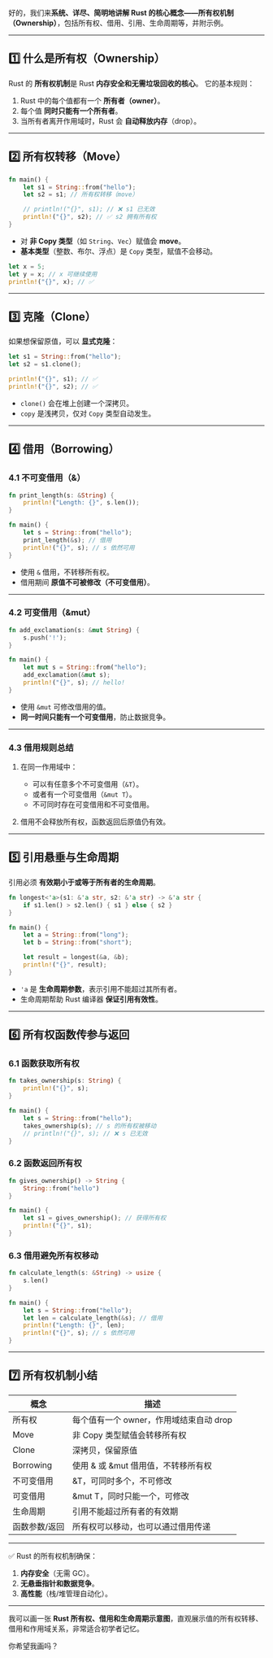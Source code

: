 好的，我们来**系统、详尽、简明地讲解 Rust 的核心概念——所有权机制（Ownership）**，包括所有权、借用、引用、生命周期等，并附示例。

---

## 1️⃣ 什么是所有权（Ownership）

Rust 的 **所有权机制**是 Rust **内存安全和无需垃圾回收的核心**。
它的基本规则：

1. Rust 中的每个值都有一个 **所有者（owner）**。
2. 每个值 **同时只能有一个所有者**。
3. 当所有者离开作用域时，Rust 会 **自动释放内存**（drop）。

---

## 2️⃣ 所有权转移（Move）

```rust
fn main() {
    let s1 = String::from("hello");
    let s2 = s1; // 所有权转移（move）

    // println!("{}", s1); // ❌ s1 已无效
    println!("{}", s2); // ✅ s2 拥有所有权
}
```

* 对 **非 Copy 类型**（如 `String`、`Vec`）赋值会 **move**。
* **基本类型**（整数、布尔、浮点）是 `Copy` 类型，赋值不会移动。

```rust
let x = 5;
let y = x; // x 可继续使用
println!("{}", x); // ✅
```

---

## 3️⃣ 克隆（Clone）

如果想保留原值，可以 **显式克隆**：

```rust
let s1 = String::from("hello");
let s2 = s1.clone();

println!("{}", s1); // ✅
println!("{}", s2); // ✅
```

* `clone()` 会在堆上创建一个深拷贝。
* `copy` 是浅拷贝，仅对 `Copy` 类型自动发生。

---

## 4️⃣ 借用（Borrowing）

### 4.1 不可变借用（&）

```rust
fn print_length(s: &String) {
    println!("Length: {}", s.len());
}

fn main() {
    let s = String::from("hello");
    print_length(&s); // 借用
    println!("{}", s); // s 依然可用
}
```

* 使用 `&` 借用，不转移所有权。
* 借用期间 **原值不可被修改（不可变借用）**。

---

### 4.2 可变借用（\&mut）

```rust
fn add_exclamation(s: &mut String) {
    s.push('!');
}

fn main() {
    let mut s = String::from("hello");
    add_exclamation(&mut s);
    println!("{}", s); // hello!
}
```

* 使用 `&mut` 可修改借用的值。
* **同一时间只能有一个可变借用**，防止数据竞争。

---

### 4.3 借用规则总结

1. 在同一作用域中：

   * 可以有任意多个不可变借用（`&T`）。
   * 或者有一个可变借用（`&mut T`）。
   * 不可同时存在可变借用和不可变借用。
2. 借用不会释放所有权，函数返回后原值仍有效。

---

## 5️⃣ 引用悬垂与生命周期

引用必须 **有效期小于或等于所有者的生命周期**。

```rust
fn longest<'a>(s1: &'a str, s2: &'a str) -> &'a str {
    if s1.len() > s2.len() { s1 } else { s2 }
}

fn main() {
    let a = String::from("long");
    let b = String::from("short");

    let result = longest(&a, &b);
    println!("{}", result);
}
```

* `'a` 是 **生命周期参数**，表示引用不能超过其所有者。
* 生命周期帮助 Rust 编译器 **保证引用有效性**。

---

## 6️⃣ 所有权函数传参与返回

### 6.1 函数获取所有权

```rust
fn takes_ownership(s: String) {
    println!("{}", s);
}

fn main() {
    let s = String::from("hello");
    takes_ownership(s); // s 的所有权被移动
    // println!("{}", s); // ❌ s 已无效
}
```

### 6.2 函数返回所有权

```rust
fn gives_ownership() -> String {
    String::from("hello")
}

fn main() {
    let s1 = gives_ownership(); // 获得所有权
    println!("{}", s1);
}
```

### 6.3 借用避免所有权移动

```rust
fn calculate_length(s: &String) -> usize {
    s.len()
}

fn main() {
    let s = String::from("hello");
    let len = calculate_length(&s); // 借用
    println!("Length: {}", len);
    println!("{}", s); // s 依然可用
}
```

---

## 7️⃣ 所有权机制小结

| 概念        | 描述                        |
| --------- | ------------------------- |
| 所有权       | 每个值有一个 owner，作用域结束自动 drop |
| Move      | 非 Copy 类型赋值会转移所有权         |
| Clone     | 深拷贝，保留原值                  |
| Borrowing | 使用 & 或 \&mut 借用值，不转移所有权   |
| 不可变借用     | \&T，可同时多个，不可修改            |
| 可变借用      | \&mut T，同时只能一个，可修改        |
| 生命周期      | 引用不能超过所有者的有效期             |
| 函数参数/返回   | 所有权可以移动，也可以通过借用传递         |

---

✅ Rust 的所有权机制确保：

1. **内存安全**（无需 GC）。
2. **无悬垂指针和数据竞争**。
3. **高性能**（栈/堆管理自动化）。

---

我可以画一张 **Rust 所有权、借用和生命周期示意图**，直观展示值的所有权转移、借用和作用域关系，非常适合初学者记忆。

你希望我画吗？
